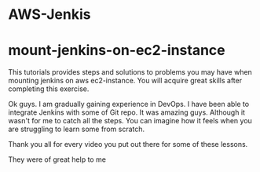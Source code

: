 # AWS-Jenkis
# mount-jenkins-on-ec2-instance

This tutorials provides steps and solutions to problems you may have when mounting jenkins on aws ec2-instance. 
You will acquire great skills after completing this exercise. 

Ok guys. I am gradually gaining experience in DevOps. I have been able to integrate Jenkins with some 
of Git repo. It was amazing guys. Although it wasn't for me to catch all the steps. You can imagine 
how it feels when you are struggling to learn some from scratch. 

Thank you all for every video you put out there for some of these lessons.

They were of great help to me 
